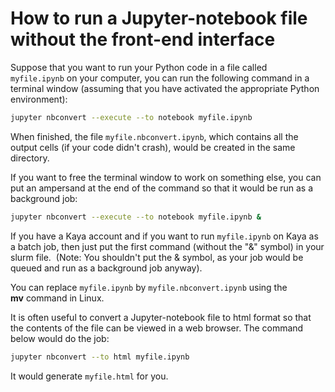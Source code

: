 # How to run a Jupyter-notebook file without the front-end interface

Suppose that you want to run your Python code in a file called `myfile.ipynb` on your computer, you can run the following command in a terminal window (assuming that you have activated the appropriate Python environment):

```bash
jupyter nbconvert --execute --to notebook myfile.ipynb
```

When finished, the file `myfile.nbconvert.ipynb`, which contains all the output cells (if your code didn't crash), would be created in the same directory. 

If you want to free the terminal window to work on something else, you can put an ampersand at the end of the command so that it would be run as a background job:

```bash
jupyter nbconvert --execute --to notebook myfile.ipynb &
```

If you have a Kaya account and if you want to run `myfile.ipynb` on Kaya as a batch job, then just put the first command (without the "&" symbol) in your slurm file.  (Note: You shouldn't put the & symbol, as your job would be queued and run as a background job anyway).

You can replace `myfile.ipynb` by `myfile.nbconvert.ipynb` using the **mv** command in Linux.

It is often useful to convert a Jupyter-notebook file to html format so that the contents of the file can be viewed in a web browser. The command below would do the job:

```bash
jupyter nbconvert --to html myfile.ipynb
```

It would generate `myfile.html` for you.

